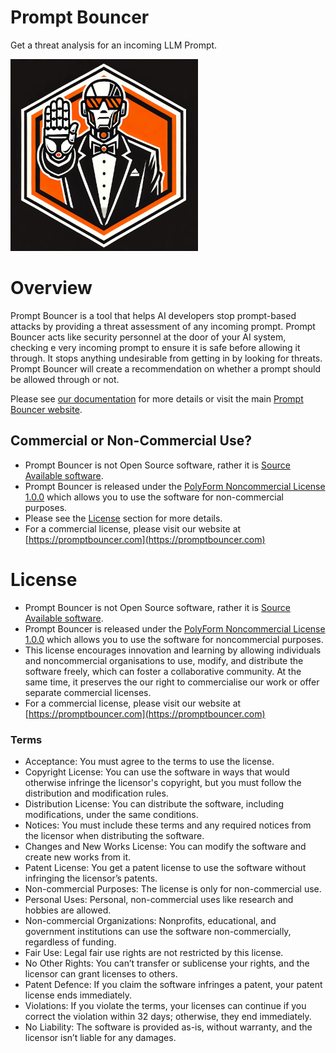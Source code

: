 # Prompt Bouncer

Get a threat analysis for an incoming LLM Prompt.


![Prompt Bouncer Logo](https://github.com/Prediction-by-Invention/promptbouncer/blob/main/doc/img/promptbouncer-logo-small.png)

# Overview

Prompt Bouncer is a tool that helps AI developers stop prompt-based attacks by providing a threat assessment of any incoming prompt. Prompt Bouncer acts like security personnel at the door of your AI system, checking e
very incoming prompt to ensure it is safe before allowing it through. It stops anything undesirable from getting in by looking for threats. Prompt Bouncer will create a recommendation on whether a prompt should be allowed through or not.

Please see [our documentation](https://github.com/Prediction-by-Invention/promptbouncer/tree/main/doc) for more details or visit the main [Prompt Bouncer website](https://promptbouncer.com/about/).

## Commercial or Non-Commercial Use?

- Prompt Bouncer is not Open Source software, rather it is [Source Available software](https://en.wikipedia.org/wiki/Source-available_software). 
- Prompt Bouncer is released under the [PolyForm Noncommercial License 1.0.0](https://polyformproject.org/licenses/noncommercial/1.0.0/) which allows you to use the software for non-commercial purposes.
- Please see the [License](#license)  section for more details.
- For a commercial license, please visit our website at [https://promptbouncer.com](https://promptbouncer.com)


# License

- Prompt Bouncer is not Open Source software, rather it is [Source Available software](https://en.wikipedia.org/wiki/Source-available_software).
- Prompt Bouncer is released under the [PolyForm Noncommercial License 1.0.0](https://polyformproject.org/licenses/noncommercial/1.0.0/) which allows you to use the software for noncommercial purposes.
- This license encourages innovation and learning by allowing individuals and noncommercial organisations to use, modify, and distribute the software freely, which can foster a collaborative community. At the same time, it preserves the our right to commercialise our work or offer separate commercial licenses.
- For a commercial license, please visit our website at [https://promptbouncer.com](https://promptbouncer.com)


### Terms

- Acceptance: You must agree to the terms to use the license.
- Copyright License: You can use the software in ways that would otherwise infringe the licensor's copyright, but you must follow the distribution and modification rules.
- Distribution License: You can distribute the software, including modifications, under the same conditions.
- Notices: You must include these terms and any required notices from the licensor when distributing the software.
- Changes and New Works License: You can modify the software and create new works from it.
- Patent License: You get a patent license to use the software without infringing the licensor’s patents.
- Non-commercial Purposes: The license is only for non-commercial use.
- Personal Uses: Personal, non-commercial uses like research and hobbies are allowed.
- Non-commercial Organizations: Nonprofits, educational, and government institutions can use the software non-commercially, regardless of funding.
- Fair Use: Legal fair use rights are not restricted by this license.
- No Other Rights: You can’t transfer or sublicense your rights, and the licensor can grant licenses to others.
- Patent Defence: If you claim the software infringes a patent, your patent license ends immediately.
- Violations: If you violate the terms, your licenses can continue if you correct the violation within 32 days; otherwise, they end immediately.
- No Liability: The software is provided as-is, without warranty, and the licensor isn’t liable for any damages.

